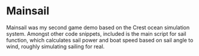 # Mainsail
Mainsail was my second game demo based on the Crest ocean simulation system. Amongst other code snippets, included is the main script for sail function, which calculates sail power and boat speed based on sail angle to wind, roughly simulating sailing for real.
